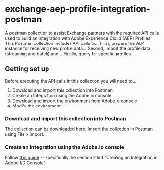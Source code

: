 # exchange-aep-profile-integration-postman
A postman collection to assist Exchange partners with the required API calls used to build an integration with Adobe Experience Cloud (AEP) Profiles. This Postman collection includes API calls to... First, prepare the AEP instance for receiving new profile data...  Second, import the profile data (streaming and batch) and... Finally, query for specific profiles. 

## Getting set up

Before executing the API calls in this collection you will need to...

1. Download and import this collection into Postman
2. Create an Integration using the Adobe.io console
3. Download and import the environment from Adobe.io console
4. Modify the environment

### Download and import this collection into Postman

The collection can be downloaded [here](https://github.com/Adobe-Marketing-Cloud/exchange-aep-profile-integration-postman/blob/master/AEP%20-%20Profile%20integration%20for%20ISVs%202020-03-06.postman_collection.json). Import the collection in Postman using File > Import...

### Create an Integration using the Adobe.io console

Follow [this guide](https://www.adobe.io/apis/experienceplatform/console/docs.html#!AdobeDocs/adobeio-console/master/integrations.md) -- specifically the section titled "Creating an Integration in Adobe I/O Console"

###
